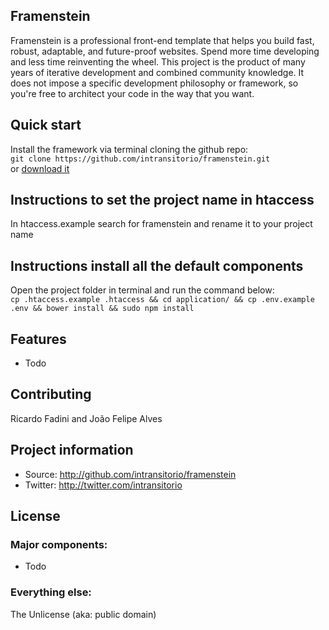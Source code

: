 ## Framenstein

Framenstein is a professional front-end template that helps you build fast, robust, adaptable, and future-proof websites. Spend more time developing and less time reinventing the wheel.
This project is the product of many years of iterative development and combined community knowledge. It does not impose a specific development philosophy or framework, so you're free to architect your code in the way that you want.

## Quick start

Install the framework via terminal cloning the github repo:<br>
`git clone https://github.com/intransitorio/framenstein.git` <br>
or [download it](https://github.com/intransitorio/framenstein/zipball/master)

## Instructions to set the project name in htaccess
In htaccess.example search for framenstein and rename it to your project name

## Instructions install all the default components
Open the project folder in terminal and run the command below: <br>
`cp .htaccess.example .htaccess && cd application/ && cp .env.example .env && bower install && sudo npm install`

## Features
* Todo


## Contributing

Ricardo Fadini
and
João Felipe Alves


## Project information

* Source: http://github.com/intransitorio/framenstein
* Twitter: http://twitter.com/intransitorio

## License

### Major components:
* Todo

### Everything else:
The Unlicense (aka: public domain)